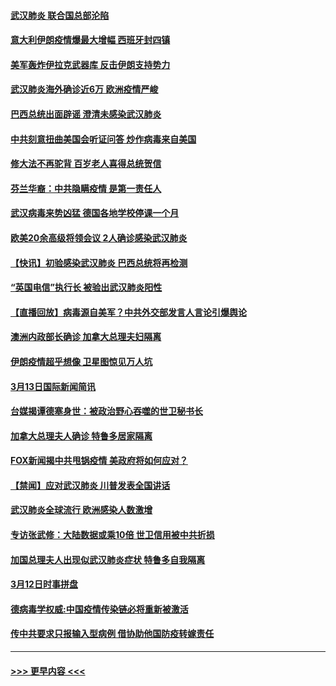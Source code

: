 #### [武汉肺炎 联合国总部沦陷](../pages/prog202/a102799239.md?t=03141031) 
#### [意大利伊朗疫情爆最大增幅 西班牙封四镇](../pages/prog202/a102798969.md?t=03141031) 
#### [美军轰炸伊拉克武器库 反击伊朗支持势力](../pages/prog202/a102799127.md?t=03141031) 
#### [武汉肺炎海外确诊近6万 欧洲疫情严峻](../pages/prog202/a102799147.md?t=03141031) 
#### [巴西总统出面辟谣  澄清未感染武汉肺炎](../pages/prog202/a102799066.md?t=03141031) 
#### [中共刻意扭曲美国会听证问答 炒作病毒来自美国](../pages/prog202/a102799022.md?t=03141031) 
#### [修大法不再驼背 百岁老人喜得总统贺信](../pages/prog202/a102799026.md?t=03141031) 
#### [芬兰华裔：中共隐瞒疫情 是第一责任人](../pages/prog202/a102798951.md?t=03141031) 
#### [武汉病毒来势凶猛 德国各地学校停课一个月](../pages/prog202/a102798978.md?t=03141031) 
#### [欧美20余高级将领会议 2人确诊感染武汉肺炎](../pages/prog202/a102798930.md?t=03141031) 
#### [【快讯】初验感染武汉肺炎 巴西总统将再检测](../pages/prog202/a102798917.md?t=03141031) 
#### [“英国电信”执行长 被验出武汉肺炎阳性](../pages/prog202/a102798904.md?t=03141031) 
#### [【直播回放】病毒源自美军？中共外交部发言人言论引爆舆论](../pages/prog202/a102798842.md?t=03141031) 
#### [澳洲内政部长确诊 加拿大总理夫妇隔离](../pages/prog202/a102798781.md?t=03141031) 
#### [伊朗疫情超乎想像 卫星图惊见万人坑](../pages/prog202/a102798711.md?t=03141031) 
#### [3月13日国际新闻简讯](../pages/prog202/a102798719.md?t=03141031) 
#### [台媒揭谭德塞身世：被政治野心吞噬的世卫秘书长](../pages/prog202/a102798536.md?t=03141031) 
#### [加拿大总理夫人确诊 特鲁多居家隔离](../pages/prog202/a102798517.md?t=03141031) 
#### [FOX新闻揭中共甩锅疫情 美政府将如何应对？](../pages/prog202/a102798399.md?t=03141031) 
#### [【禁闻】应对武汉肺炎 川普发表全国讲话](../pages/prog202/a102798327.md?t=03141031) 
#### [武汉肺炎全球流行 欧洲感染人数激增](../pages/prog202/a102798382.md?t=03141031) 
#### [专访张武修：大陆数据或乘10倍 世卫信用被中共折损](../pages/prog202/a102798376.md?t=03141031) 
#### [加国总理夫人出现似武汉肺炎症状 特鲁多自我隔离](../pages/prog202/a102798326.md?t=03141031) 
#### [3月12日时事拼盘](../pages/prog202/a102798314.md?t=03141031) 
#### [德病毒学权威:中国疫情传染链必将重新被激活](../pages/prog202/a102798303.md?t=03141031) 
#### [传中共要求只报输入型病例  借协助他国防疫转嫁责任](../pages/prog202/a102798279.md?t=03141031) 

----
#### [ >>> 更早内容 <<< ](../indexes/prog202-earlier.md)
